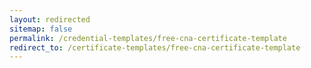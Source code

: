```yaml
---
layout: redirected
sitemap: false
permalink: /credential-templates/free-cna-certificate-template
redirect_to: /certificate-templates/free-cna-certificate-template
---
```

